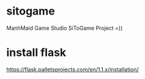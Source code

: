 # sitogame
ManhMaid Game Studio SiToGame Project =))

# install flask
https://flask.palletsprojects.com/en/1.1.x/installation/
